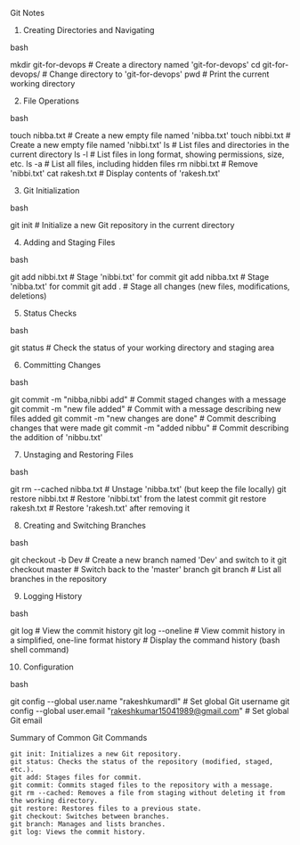 Git Notes
1. Creating Directories and Navigating

bash

mkdir git-for-devops   # Create a directory named 'git-for-devops'
cd git-for-devops/      # Change directory to 'git-for-devops'
pwd                     # Print the current working directory

2. File Operations

bash

touch nibba.txt         # Create a new empty file named 'nibba.txt'
touch nibbi.txt         # Create a new empty file named 'nibbi.txt'
ls                      # List files and directories in the current directory
ls -l                   # List files in long format, showing permissions, size, etc.
ls -a                   # List all files, including hidden files
rm nibbi.txt            # Remove 'nibbi.txt'
cat rakesh.txt          # Display contents of 'rakesh.txt'

3. Git Initialization

bash

git init                # Initialize a new Git repository in the current directory

4. Adding and Staging Files

bash

git add nibbi.txt       # Stage 'nibbi.txt' for commit
git add nibba.txt       # Stage 'nibba.txt' for commit
git add .               # Stage all changes (new files, modifications, deletions)

5. Status Checks

bash

git status              # Check the status of your working directory and staging area

6. Committing Changes

bash

git commit -m "nibba,nibbi add"    # Commit staged changes with a message
git commit -m "new file added"     # Commit with a message describing new files added
git commit -m "new changes are done" # Commit describing changes that were made
git commit -m "added nibbu"        # Commit describing the addition of 'nibbu.txt'

7. Unstaging and Restoring Files

bash

git rm --cached nibba.txt  # Unstage 'nibba.txt' (but keep the file locally)
git restore nibbi.txt      # Restore 'nibbi.txt' from the latest commit
git restore rakesh.txt     # Restore 'rakesh.txt' after removing it

8. Creating and Switching Branches

bash

git checkout -b Dev        # Create a new branch named 'Dev' and switch to it
git checkout master        # Switch back to the 'master' branch
git branch                 # List all branches in the repository

9. Logging History

bash

git log                    # View the commit history
git log --oneline           # View commit history in a simplified, one-line format
history                    # Display the command history (bash shell command)

10. Configuration

bash

git config --global user.name "rakeshkumardl"          # Set global Git username
git config --global user.email "rakeshkumar15041989@gmail.com" # Set global Git email

Summary of Common Git Commands

    git init: Initializes a new Git repository.
    git status: Checks the status of the repository (modified, staged, etc.).
    git add: Stages files for commit.
    git commit: Commits staged files to the repository with a message.
    git rm --cached: Removes a file from staging without deleting it from the working directory.
    git restore: Restores files to a previous state.
    git checkout: Switches between branches.
    git branch: Manages and lists branches.
    git log: Views the commit history.
